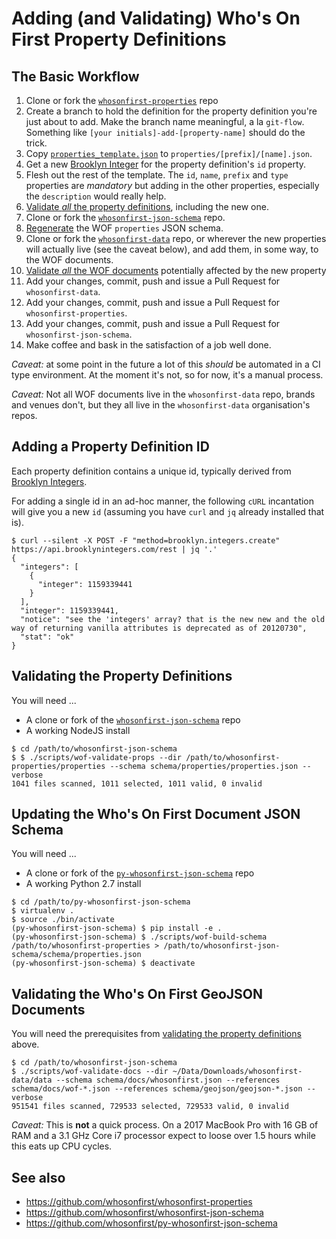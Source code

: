 # Adding (and Validating) Who's On First Property Definitions

## The Basic Workflow

1. Clone or fork the [`whosonfirst-properties`](https://github.com/whosonfirst/whosonfirst-properties) repo
1. Create a branch to hold the definition for the property definition you're just about to add. Make the branch name meaningful, a la `git-flow`. Something like `[your initials]-add-[property-name]` should do the trick.
1. Copy [`properties_template.json`](https://github.com/whosonfirst/whosonfirst-properties/blob/master/properties_template.json) to `properties/[prefix]/[name].json`.
1. Get a new [Brooklyn Integer](#add-id) for the property definition's `id` property.
1. Flesh out the rest of the template. The `id`, `name`, `prefix` and `type` properties are _mandatory_ but adding in the other properties, especially the `description` would really help.
1. [Validate _all_ the property definitions](#validate-properties), including the new one.
1. Clone or fork the [`whosonfirst-json-schema`](https://github.com/whosonfirst/whosonfirst-json-schema) repo.
1. [Regenerate](#update-schema) the WOF `properties` JSON schema.
1. Clone or fork the [`whosonfirst-data`](https://github.com/whosonfirst-data/whosonfirst-data) repo, or wherever the new properties will actually live (see the caveat below), and add them, in some way, to the WOF documents.
1. [Validate _all_ the WOF documents](#validate-docs) potentially affected by the new property
1. Add your changes, commit, push and issue a Pull Request for `whosonfirst-data`.
1. Add your changes, commit, push and issue a Pull Request for `whosonfirst-properties`.
1. Add your changes, commit, push and issue a Pull Request for `whosonfirst-json-schema`.
1. Make coffee and bask in the satisfaction of a job well done.

_Caveat:_ at some point in the future a lot of this _should_ be automated in a
CI type environment. At the moment it's not, so for now, it's a manual process.

_Caveat:_ Not all WOF documents live in the `whosonfirst-data` repo, brands and venues
don't, but they all live in the `whosonfirst-data` organisation's repos.

## <a name="add-id"></a>Adding a Property Definition ID

Each property definition contains a unique id, typically derived from [Brooklyn Integers](https://www.brooklynintegers.com).

For adding a single id in an ad-hoc manner, the following `cURL` incantation will give you a new `id` (assuming you have `curl` and `jq` already installed that is).

```
$ curl --silent -X POST -F "method=brooklyn.integers.create" https://api.brooklynintegers.com/rest | jq '.'
{
  "integers": [
    {
      "integer": 1159339441
    }
  ],
  "integer": 1159339441,
  "notice": "see the 'integers' array? that is the new new and the old way of returning vanilla attributes is deprecated as of 20120730",
  "stat": "ok"
}
```


## <a name="validate-properties"></a>Validating the Property Definitions

You will need ...
* A clone or fork of the [`whosonfirst-json-schema`](https://github.com/whosonfirst/whosonfirst-json-schema) repo
* A working NodeJS install

```
$ cd /path/to/whosonfirst-json-schema
$ $ ./scripts/wof-validate-props --dir /path/to/whosonfirst-properties/properties --schema schema/properties/properties.json --verbose
1041 files scanned, 1011 selected, 1011 valid, 0 invalid
```

## <a name="update-schema"></a>Updating the Who's On First Document JSON Schema

You will need ...
* A clone or fork of the [`py-whosonfirst-json-schema`](https://github.com/whosonfirst/py-whosonfirst-json-schema) repo
* A working Python 2.7 install

```
$ cd /path/to/py-whosonfirst-json-schema
$ virtualenv .
$ source ./bin/activate
(py-whosonfirst-json-schema) $ pip install -e .
(py-whosonfirst-json-schema) $ ./scripts/wof-build-schema /path/to/whosonfirst-properties > /path/to/whosonfirst-json-schema/schema/properties.json
(py-whosonfirst-json-schema) $ deactivate
```

## <a name="validate-docs"></a>Validating the Who's On First GeoJSON Documents

You will need the prerequisites from [validating the property definitions](#validate-properties) above.

```
$ cd /path/to/whosonfirst-json-schema
$ ./scripts/wof-validate-docs --dir ~/Data/Downloads/whosonfirst-data/data --schema schema/docs/whosonfirst.json --references schema/docs/wof-*.json --references schema/geojson/geojson-*.json --verbose
951541 files scanned, 729533 selected, 729533 valid, 0 invalid
```

_Caveat:_ This is **not** a quick process. On a 2017 MacBook Pro with 16 GB of RAM and a 3.1 GHz Core i7 processor expect to loose over 1.5 hours while this eats up CPU cycles.

## See also

* https://github.com/whosonfirst/whosonfirst-properties
* https://github.com/whosonfirst/whosonfirst-json-schema
* https://github.com/whosonfirst/py-whosonfirst-json-schema
